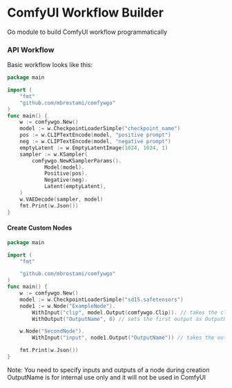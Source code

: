 # ComfyUI Workflow Builder
Go module to build ComfyUI workflow programmatically 

### API Workflow

Basic workflow looks like this:  
```go
package main

import (
	"fmt"
	"github.com/mbrostami/comfywgo"
)
func main() {
	w := comfywgo.New()
	model := w.CheckpointLoaderSimple("checkpoint_name")
	pos := w.CLIPTextEncode(model, "positive prompt")
	neg := w.CLIPTextEncode(model, "negative prompt")
	emptyLatent := w.EmptyLatentImage(1024, 1024, 1)
	sampler := w.KSampler(
		comfywgo.NewKSamplerParams().
			Model(model).
			Positive(pos).
			Negative(neg).
			Latent(emptyLatent),
	)
	w.VAEDecode(sampler, model)
	fmt.Print(w.Json())
}

```

#### Create Custom Nodes
```go
package main

import (
	"fmt"

	"github.com/mbrostami/comfywgo"
)
func main() {
	w := comfywgo.New()
	model := w.CheckpointLoaderSimple("sd15.safetensors")
	node1 := w.Node("ExampleNode").
		WithInput("clip", model.Output(comfywgo.Clip)). // takes the clip output of the loader node
		WithOutput("OutputName", 0) // sets the first output as OutputName

	w.Node("SecondNode").
		WithInput("input", node1.Output("OutputName")) // takes the output (OutputName)

	fmt.Print(w.Json())
}
```
Note: You need to specify inputs and outputs of a node during creation    
OutputName is for internal use only and it will not be used in ComfyUI   
